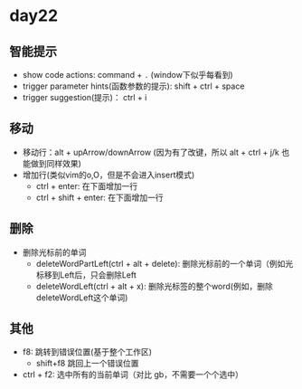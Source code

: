 # day22

## 智能提示

- show code actions: command + `.` (window下似乎每看到)
- trigger parameter hints(函数参数的提示): shift + ctrl + space
- trigger suggestion(提示)： ctrl + i 

## 移动

- 移动行：alt + upArrow/downArrow (因为有了改键，所以 alt + ctrl + j/k 也能做到同样效果)
- 增加行(类似vim的o,O，但是不会进入insert模式)
  - ctrl + enter: 在下面增加一行
  - ctrl + shift + enter: 在下面增加一行

## 删除

- 删除光标前的单词
  - deleteWordPartLeft(ctrl + alt + delete): 删除光标前的一个单词（例如光标移到Left后，只会删除Left
  - deleteWordLeft(ctrl + alt + x): 删除光标签的整个word(例如，删除deleteWordLeft这个单词) 

## 其他

- f8: 跳转到错误位置(基于整个工作区)
  - shift+f8 跳回上一个错误位置
- ctrl + f2: 选中所有的当前单词（对比 gb，不需要一个个选中）